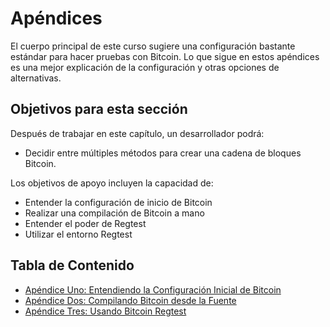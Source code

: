 # Apéndices

El cuerpo principal de este curso sugiere una configuración bastante estándar
para hacer pruebas con Bitcoin. Lo que sigue en estos apéndices es una mejor
explicación de la configuración y otras opciones de alternativas.

## Objetivos para esta sección

Después de trabajar en este capítulo, un desarrollador podrá:

   * Decidir entre múltiples métodos para crear una cadena de bloques Bitcoin.

Los objetivos de apoyo incluyen la capacidad de:

   * Entender la configuración de inicio de Bitcoin
   * Realizar una compilación de Bitcoin a mano
   * Entender el poder de Regtest
   * Utilizar el entorno Regtest
   
## Tabla de Contenido

   * [Apéndice Uno: Entendiendo la Configuración Inicial de Bitcoin](A1_0_Entendiendo_la_Configuracion_Inicial_de_Bitcoin.md)
   * [Apéndice Dos: Compilando Bitcoin desde la Fuente](A2_0_Compilando_Bitcoin_desde_la_Fuente.md)
   * [Apéndice Tres: Usando Bitcoin Regtest](A3_0_Usando_Bitcoin_Regtest.md)
